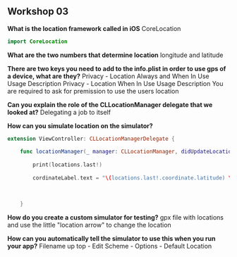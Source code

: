 ## Workshop 03
 
**What is the location framework called in iOS**
  CoreLocation
  ```swift 
  import CoreLocation
  ```
  
**What are the two numbers that determine location**
  longitude and latitude
  
**There are two keys you need to add to the info.plist in order to use gps of a device, what are they?**
Privacy - Location Always and When In Use Usage Description
Privacy - Location When In Use Usage Description
You are required to ask for premission to use the users location

**Can you explain the role of the CLLocationManager delegate that we looked at?**
Delegating a job to itself

**How can you simulate location on the simulator?**
``` swift
extension ViewController: CLLocationManagerDelegate {
    
    func locationManager(_ manager: CLLocationManager, didUpdateLocations locations: [CLLocation]) {
        
        print(locations.last!)
        
        cordinateLabel.text = "\(locations.last!.coordinate.latitude) \(locations.last!.coordinate.longitude)"
        
        
        
    }
```

**How do you create a custom simulator for testing?**
gpx file with locations and use the little "location arrow" to change the location

**How can you automatically tell the simulator to use this when you run your app?**
Filename up top - Edit Scheme - Options - Default Location 
